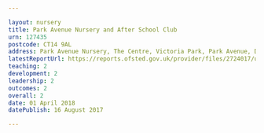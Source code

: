 ```yaml
---

layout: nursery
title: Park Avenue Nursery and After School Club
urn: 127435
postcode: CT14 9AL
address: Park Avenue Nursery, The Centre, Victoria Park, Park Avenue, DEAL, Kent, CT14 9AL
latestReportUrl: https://reports.ofsted.gov.uk/provider/files/2724017/urn/127435.pdf
teaching: 2
development: 2
leadership: 2
outcomes: 2
overall: 2
date: 01 April 2018 
datePublish: 16 August 2017

---
```

